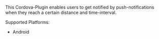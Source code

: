 This Cordova-Plugin enables users to get notified by push-notifications when they reach a certain distance and time-interval.

Supported Platforms:

* Android